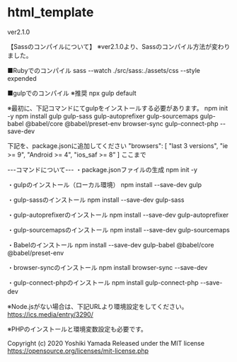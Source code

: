 # html_template
ver2.1.0 

【Sassのコンパイルについて】 
※ver2.1.0より、Sassのコンパイル方法が変わりました。

■Rubyでのコンパイル 
sass --watch ./src/sass:./assets/css --style expended 


■gulpでのコンパイル ※推奨 
npx gulp default

※最初に、下記コマンドにてgulpをインストールする必要があります。 
npm init -y 
npm install gulp gulp-sass gulp-autoprefixer gulp-sourcemaps gulp-babel @babel/core  @babel/preset-env browser-sync gulp-connect-php --save-dev 

下記を、package.jsonに追加してください 
  "browsers": [ 
    "last 3 versions", 
    "ie >= 9", 
    "Android >= 4", 
    "ios_saf >= 8" 
  ] 
ここまで 


---コマンドについて--- 
・package.jsonファイルの生成 
npm init -y 

・gulpのインストール（ローカル環境） 
npm install --save-dev gulp 

・gulp-sassのインストール 
npm install --save-dev gulp-sass 

・gulp-autoprefixerのインストール 
npm install --save-dev gulp-autoprefixer 

・gulp-sourcemapsのインストール 
npm install --save-dev gulp-sourcemaps 

・Babelのインストール 
npm install --save-dev gulp-babel @babel/core @babel/preset-env 

・browser-syncのインストール 
npm install browser-sync --save-dev 

・gulp-connect-phpのインストール
npm install gulp-connect-php --save-dev　


※Node.jsがない場合は、下記URLより環境設定をしてください。 
https://ics.media/entry/3290/ 

※PHPのインストールと環境変数設定も必要です。 



Copyright (c) 2020 Yoshiki Yamada
Released under the MIT license
https://opensource.org/licenses/mit-license.php